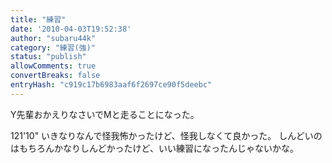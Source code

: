 ```yaml
---
title: "練習"
date: '2010-04-03T19:52:38'
author: "subaru44k"
category: "練習(強)"
status: "publish"
allowComments: true
convertBreaks: false
entryHash: "c919c17b6983aaf6f2697ce90f5deebc"
---
```

Y先輩おかえりなさいでMと走ることになった。

121'10"
いきなりなんで怪我怖かったけど、怪我しなくて良かった。
しんどいのはもちろんかなりしんどかったけど、いい練習になったんじゃないかな。
